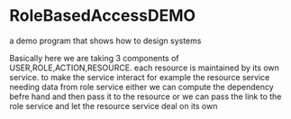 # RoleBasedAccessDEMO
a demo program that shows how to design systems

Basically here we are taking 3 components of USER,ROLE,ACTION,RESOURCE.
each resource is maintained by its own service.
to make the service interact for example the resource service needing data from role service 
either we can compute the dependency befre hand and then pass it to the resource or we can pass the link to the role service and let the resource service deal on its own 
